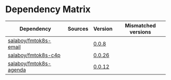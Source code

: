 # Dependency Matrix

Dependency | Sources | Version | Mismatched versions
---------- | ------- | ------- | -------------------
[salaboy/fmtok8s-email](https://github.com/salaboy/fmtok8s-email) |  | [0.0.8](https://github.com/salaboy/fmtok8s-email/releases/tag/v0.0.8) | 
[salaboy/fmtok8s-c4p](https://github.com/salaboy/fmtok8s-c4p) |  | [0.0.26](https://github.com/salaboy/fmtok8s-c4p/releases/tag/v0.0.26) | 
[salaboy/fmtok8s-agenda](https://github.com/salaboy/fmtok8s-agenda) |  | [0.0.12](https://github.com/salaboy/fmtok8s-agenda/releases/tag/v0.0.12) | 

